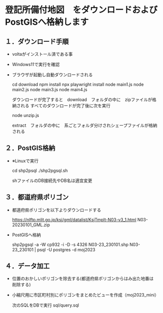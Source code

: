 # 登記所備付地図　をダウンロードおよびPostGISへ格納します

## １．ダウンロード手順

- voltaがインストール済である事
- Windows11で実行を確認
- ブラウザが起動し自動ダウンロードされる


    cd download
    npm install
    npx playwright install
    node main1.js
    node main2.js
    node main3.js
    node main4.js

    ダウンロードが完了すると　download　フォルダの中に　zipファイルが格納される
    すべてのダウンロードが完了後に次を実行

    node unzip.js

    extract　フォルダの中に　系ごとフォルダ分けされシェープファイルが格納される

## ２．PostGIS格納
- ※Linuxで実行


    cd shp2psql
    ./shp2pgsql.sh

    shファイルのDB接続先やDB名は適宜変更


## ３．都道府県ポリゴン
 

- 都道府県ポリゴンを以下よりダウンロードする


    https://nlftp.mlit.go.jp/ksj/gml/datalist/KsjTmplt-N03-v3_1.html
    N03-20230101_GML.zip   


- PostGISへ格納
   

    shp2pgsql -a -W cp932 -i -D -s 4326 N03-23_230101.shp N03-23_230101 | psql -U postgres -d moj2023

    
      

## ４．データ加工

- 位置のおかしいポリゴンを除去する(都道府県ポリゴンからはみ出た地番は削除する)
- 小縮尺用に市区町村別にポリゴンをまとめたビューを作成（moj2023_mini）
    

    次のSQLをDBで実行
    sql/query.sql    




  
